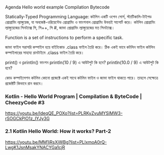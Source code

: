 Agenda
Hello world example
Compilation
Bytecode

Statically-Typed Programming Language:
কটলিন একটি ওপেন সোর্স, স্ট্যাটিকালি-টাইপড প্রোগ্রামিং ল্যাঙ্গুয়েজ, যা অবজেক্ট-ওরিয়েন্টেড প্রোগ্রামিং ও ফাংশনাল প্রোগ্রামিং উভয়ই সাপোর্ট করে। কটলিন প্রোগ্রামিং ল্যাঙ্গুয়েজের সিনট্যাক্স সি, সি++, সি #, জাভা প্রোগ্রামিং ল্যাঙ্গুয়েজের মত সিনট্যাক্স।

Function is a set of instructions to perform a specific task.

জাভা ফাইল সরাসরি কম্পাইল হয়ে বাইটকোড .class ফাইল তৈরি করে। ঠিক একই ভাবে কটলিন ফাইল কটলিন কম্পাইলারের সাহায্য রানটাইমে .class ফাইল তৈরি করে।

print() ও println() ফাংশন
println(10 / 9) এ আউটপুট কি হবে?
println(10.0 / 9) এ আউটপুট কি হবে?

কোড কম্পাইলেশন
কটলিন কোনো প্রজেক্টে একই সাথে কটলিন ফাইল ও জাভা ফাইল থাকতে পারে। তাহলে সেক্ষেত্রে প্রজেক্টটি কিভাবে রান করবে।


### Kotlin - Hello World Program | Compilation & ByteCode | CheezyCode #3
https://youtu.be/IdeqQE_POXo?list=PLRKyZvuMYSIMW3-rSOGCkPlO1z_IYJy3G
### 2.1 Kotlin Hello World: How it works? Part-2
https://youtu.be/MM1jRsXiWBg?list=PLlxmoA0rQ-LwgK1JsnMsakYNACYGa1cjR
